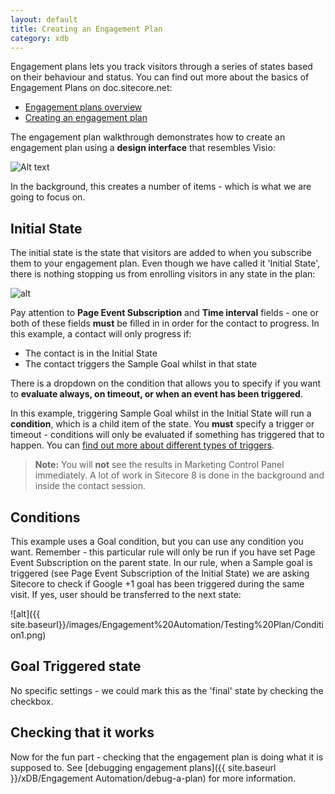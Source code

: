 ```yaml
---
layout: default
title: Creating an Engagement Plan
category: xdb
---
```


Engagement plans lets you track visitors through a series of states based on their behaviour and status. You can find out more about the basics of Engagement Plans on doc.sitecore.net:

* [Engagement plans overview](https://doc.sitecore.net/Products/Sitecore%20Experience%20Platform/Engagement%20plans/Engagement%20plans)
* [Creating  an engagement plan](https://doc.sitecore.net/Products/Sitecore%20Experience%20Platform/Engagement%20plans/Walkthrough%20Creating%20an%20engagement%20plan)

The engagement plan walkthrough demonstrates how to create an engagement plan using a **design interface** that resembles Visio:

![Alt text]({{site.baseurl}}/images/Engagement%20Automation/Testing%20Plan/engPlan1.png)

In the background, this creates a number of items - which is what we are going to focus on.

## Initial State

The initial state is the state that visitors are added to when you subscribe them to your engagement plan. Even though we have called it 'Initial State', there is nothing stopping us from enrolling visitors in any state in the plan:

![alt]({{site.baseurl}}/images/Engagement%20Automation/Testing%20Plan/InitialStatePageEventSubscription.png)

Pay attention to **Page Event Subscription** and **Time interval** fields - one or both of these fields **must** be filled in in order for the contact to progress. In this example, a contact will only progress if:

* The contact is in the Initial State
* The contact triggers the Sample Goal whilst in that state

There is a dropdown on the condition that allows you to specify if you want to **evaluate always, on timeout, or when an event has been triggered**.

In this example, triggering Sample Goal whilst in the Initial State will run a **condition**, which is a child item of the state. You **must** specify a trigger or timeout - conditions will only be evaluated if something has triggered that to happen. You can [find out more about different types of triggers](https://doc.sitecore.net/Products/Sitecore%20Experience%20Platform/Engagement%20plans/Engagement%20plan%20triggers%20and%20conditions).

 > **Note:** You will **not** see the results in Marketing Control Panel immediately. A lot of work in Sitecore 8 is done in the background and inside the contact session.

## Conditions

This example uses a Goal condition, but you can use any condition you want. Remember - this particular rule will only be run if you have set Page Event Subscription on the parent state. In our rule, when a Sample goal is triggered (see Page Event Subscription of the Initial State) we are asking Sitecore to check if Google +1 goal has been triggered during the same visit. If yes, user should be transferred to the next state:

![alt]({{ site.baseurl}}/images/Engagement%20Automation/Testing%20Plan/Condition1.png)

## Goal Triggered state

No specific settings - we could mark this as the 'final' state by checking the checkbox.

## Checking that it works

Now for the fun part - checking that the engagement plan is doing what it is supposed to. See [debugging engagement plans]({{ site.baseurl }}/xDB/Engagement Automation/debug-a-plan) for more information.
